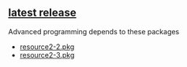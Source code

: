 [latest release](KTL%20%5Bzhelper.release.20220831%5D.7z)
-------------------------------------------------------------
Advanced programming depends to these packages
* [resource2-2.pkg](https://github.com/bbqz007/KTL/blob/master/patch/resource2-2.pkg)
* [resource2-3.pkg](https://github.com/bbqz007/KTL/blob/master/patch/resource2-3.pkg)
